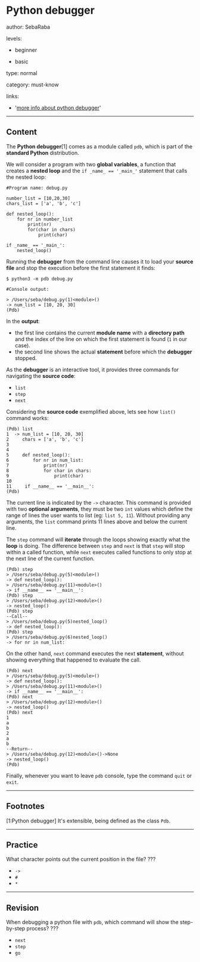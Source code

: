 # Python debugger
author: SebaRaba

levels:

  - beginner

  - basic

type: normal

category: must-know

links:

  - '[more info about python debugger](https://www.digitalocean.com/community/tutorials/how-to-use-the-python-debugger)'

---
## Content

The **Python debugger**[1] comes as a module called `pdb`, which is part of the **standard Python** distribution.

We will consider a program with two **global variables**, a function that creates a **nested loop** and the `if _name_ == '_main_'` statement that calls the nested loop:

```
#Program name: debug.py

number_list = [10,20,30]
chars_list = ['a', 'b', 'c']

def nested_loop():
    for nr in number_list
        print(nr)
        for(char in chars)
            print(char)

if _name_ == '_main_':
    nested_loop()
```

Running the **debugger** from the command line causes it to load your **source file** and stop the execution before the first statement it finds:

```
$ python3 -m pdb debug.py

#Console output:

> /Users/seba/debug.py(1)<module>()
-> num_list = [10, 20, 30]
(Pdb)
```

In the **output**:
- the first line contains the current **module name** with a **directory path** and the index of the line on which the first statement is found (`1` in our case).
- the second line shows the actual **statement** before which the **debugger** stopped.

As the **debugger** is an interactive tool, it provides three commands for navigating the **source code**:
- `list`
- `step`
- `next`

Considering the **source code** exemplified above, lets see how `list()` command works:

```
(Pdb) list
1  -> num_list = [10, 20, 30]
2     chars = ['a', 'b', 'c']
3     
4     
5     def nested_loop():
6         for nr in num_list:
7             print(nr)
8             for char in chars:
9                 print(char)
10     
11     if __name__ == '__main__':
(Pdb)
```

The current line is indicated by the `->` character. This command is provided with two **optional arguments**, they must be two `int` values which define the range of lines the user wants to list (eg: `list 5, 11`). Without providing any arguments, the `list` command prints 11 lines above and below the current line.

The `step` command will **iterate** through the loops showing exactly what the **loop** is doing. The difference between `step` and `next` is that `step` will stop within a called function, while `next` executes called functions to only stop at the next line of the current function.

```
(Pdb) step
> /Users/seba/debug.py(5)<module>()
-> def nested_loop():
> /Users/seba/debug.py(11)<module>()
-> if __name__ == '__main__':
(Pdb) step
> /Users/seba/debug.py(12)<module>()
-> nested_loop()
(Pdb) step
--Call--
> /Users/seba/debug.py(5)nested_loop()
-> def nested_loop():
(Pdb) step
> /Users/seba/debug.py(6)nested_loop()
-> for nr in num_list:
```

On the other hand, `next` command executes the next **statement**, without showing everything that happened to evaluate the call.

```
(Pdb) next
> /Users/seba/debug.py(5)<module>()
-> def nested_loop():
> /Users/seba/debug.py(11)<module>()
-> if __name__ == '__main__':
(Pdb) next
> /Users/seba/debug.py(12)<module>()
-> nested_loop()
(Pdb) next
1
a
b
2
a
b
--Return--
> /Users/seba/debug.py(12)<module>()->None
-> nested_loop()
(Pdb)  
```

Finally, whenever you want to leave `pdb` console, type the command `quit` or `exit`.

---
## Footnotes

[1:Python debugger]
It's extensible, being defined as the class `Pdb`.

---
## Practice

What character points out the current position in the file?
???

* `->`
* `#`
* `*`

---
## Revision

When debugging a python file with `pdb`, which command will show the step-by-step process?
???

* `next`
* `step`
* `go`
